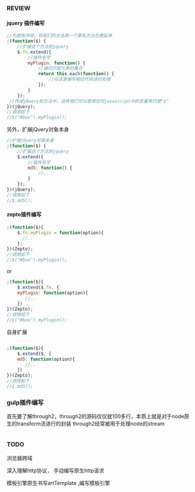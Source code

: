 ### REVIEW


#### jquery 插件编写

```javascript
//为避免冲突，将我们的方法用一个匿名方法包裹起来
;(function($) {
    //扩展这个方法到jquery
    $.fn.extend({
        //插件名字
        myPlugin: function() {
            //遍历匹配元素的集合
            return this.each(function() {
                //在这里编写相应代码进行处理
            });
        }
    });
 //传递jQuery到方法中，这样我们可以使用任何javascript中的变量来代替"$"      
})(jQuery);
//调用如下
//$("#box").myPlugin();
```

另外，扩展jQuery对象本身
```javascript
//扩展jQuery对象本身
;(function($) {
    //扩展这个方法到jquery
    $.extend({
        //插件名字
        md5: function() {
            //..
        }
    });    
})(jQuery);
//调用如下
//$.md5();
```

#### zepto插件编写

```javascript
;(function($){
    $.fn.myPlugin = function(option){
      //..
    };
})(Zepto);
//调用如下
//$("#box").myPlugin();
```
or

```javascript
;(function($){
    $.extend($.fn, {
    myPlugin: function(option){
       //..
    })
})(Zepto);
//调用如下
//$("#box").myPlugin();
```

自身扩展

```javascript

;(function($){
    $.extend($, {
    md5: function(option){
       //..
    })
})(Zepto);
//调用如下
//$.md5();
```

### gulp插件编写

首先要了解through2，through2的源码仅仅就100多行，本质上就是对于node原生的transform流进行的封装
through2经常被用于处理node的stream

```javascript

```

### TODO

浏览器跨域

深入理解http协议， 手动编写原生http请求



模板引擎原生书写artTemplate ,编写模板引擎
